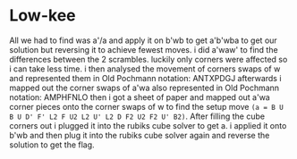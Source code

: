 # Low-kee

All we had to find was a'/a and apply it on b'wb to get a'b'wba to get our solution but reversing it to achieve fewest moves.
i did a'waw' to find the differences between the 2 scrambles. luckily only corners were affected so i can take less time. i then analysed the movement of corners swaps of w and represented them in Old Pochmann notation: ANTXPDGJ
afterwards i mapped out the corner swaps of a'wa also represented in Old Pochmann notation: AMPHFNLO 
then i got a sheet of paper and mapped out a'wa corner pieces onto the corner swaps of w to find the setup move `(a = B U B U D' F' L2 F U2 L2 U' L2 D F2 U2 F2 U' B2)`. After filling the cube corners out i plugged it into the rubiks cube solver to get a.
i applied it onto b'wb and then plug it into the rubiks cube solver again and reverse the solution to get the flag. 
